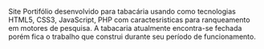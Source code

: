 Site Portifólio desenvolvido para tabacária usando como tecnologias HTML5, CSS3, JavaScript, PHP com caractesristicas para ranqueamento em motores de pesquisa.
A tabacaria atualmente encontra-se fechada porém fica o trabalho que construi durante seu período de funcionamento.
